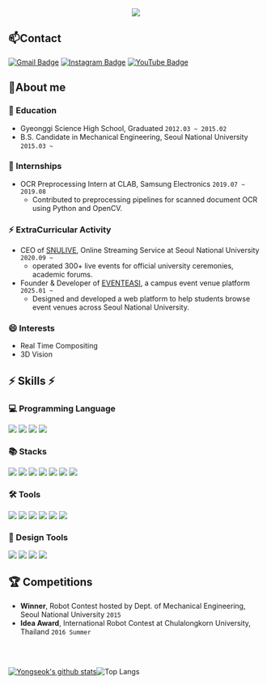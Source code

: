 <div style="display : flex ; align-items : center; justify-content : center">
<!-- <img src="https://readme-typing-svg.demolab.com?font=Fira+Code&pause=5000&size=30&width=530&color=FFFFFF&lines=Welcome+to+Yongseok's+Github!" style="position : absolute ; transform : translateY(-10%)" alt="Typing SVG" /> -->
    <img src="https://capsule-render.vercel.app/api?type=waving&color=5222EF&height=300&section=header&text=Welcome%20to%20Yongseok's%20Github!&fontSize=50&animation=fadeIn&fontAlignY=38&desc=Bring%20happiness%20to%20the%20world%20through%20my%20work&descAlignY=52&descAlign=69&fontColor=fff"/>
</div>


## 📫Contact
[![Gmail Badge](https://img.shields.io/badge/-Gmail-c14438?style=flat-square&logo=Gmail&logoColor=white&link=mailto:diyongseok@gmail.com)](mailto:diyongseok@gmail.com) 
[![Instagram Badge](https://img.shields.io/badge/-Instagram-5851DB?style=flat-square&logo=instagram&logoColor=white&link=https://www.instagram.com/diy_ongseok/)](https://www.instagram.com/diy_ongseok/) 
[![YouTube Badge](https://img.shields.io/badge/YouTube-%23FF0000.svg?style=flat-square&logo=YouTube&logoColor=white)](https://www.youtube.com/@DIYongseok)



## 🔭About me

### 📖 Education
- Gyeonggi Science High School, Graduated `2012.03 ~ 2015.02`
- B.S. Candidate in Mechanical Engineering, Seoul National University `2015.03 ~ `

### 🔭 Internships
- OCR Preprocessing Intern at CLAB, Samsung Electronics `2019.07 ~ 2019.08`  
  - Contributed to preprocessing pipelines for scanned document OCR using Python and OpenCV.

### ⚡ ExtraCurricular Activity
- CEO of [SNULIVE](https://snulive.co.kr/career), Online Streaming Service at Seoul National University `2020.09 ~ `  
  - operated 300+ live events for official university ceremonies, academic forums.
- Founder & Developer of [EVENTEASI](https://eventeasi.com), a campus event venue platform `2025.01 ~ `  
  - Designed and developed a web platform to help students browse event venues across Seoul National University.


### 😄 Interests
- Real Time Compositing
- 3D Vision
<!-- ### Additional Information
If you want to see more information about me, here is my [**CV 📥**](https://github.com/Kisooofficial/CV/blob/main/kisoo_cv.pdf) -->

<div>

## ⚡ Skills ⚡

### 💻 Programming Language
<img src="https://img.shields.io/badge/TypeScript-3178C6?style=flat-square&logo=typescript&logoColor=white">
<img src="https://img.shields.io/badge/C++-00599C?style=flat-square&logo=c%2B%2B&logoColor=white">
<img src="https://img.shields.io/badge/C%23-239120?style=flat-square&logo=csharp&logoColor=white">
<img src="https://img.shields.io/badge/Python-3776AB?style=flat-square&logo=python&logoColor=white">

<br/> 
 
### 📚 Stacks  
<img src="https://img.shields.io/badge/Node.js-339933?style=flat-square&logo=nodedotjs&logoColor=white">
<img src="https://img.shields.io/badge/Express-000000?style=flat-square&logo=express&logoColor=white">
<img src="https://img.shields.io/badge/React-61DAFB?style=flat-square&logo=react&logoColor=black">
<img src="https://img.shields.io/badge/MongoDB-47A248?style=flat-square&logo=mongodb&logoColor=white">
<img src="https://img.shields.io/badge/OpenCV-5C3EE8?style=flat-square&logo=opencv&logoColor=white">
<img src="https://img.shields.io/badge/NumPy-013243?style=flat-square&logo=numpy&logoColor=white">
<img src="https://img.shields.io/badge/Docker-2496ED?style=flat-square&logo=docker&logoColor=white">
<br/> 
  
### 🛠 Tools  
<img src="https://img.shields.io/badge/Visual%20Studio%20Code-007ACC?style=flat&logo=visualstudiocode&logoColor=white"/>
<img src="https://img.shields.io/badge/Visual%20Studio-5C2D91?style=flat-square&logo=visualstudio&logoColor=white"/>
<img src="https://img.shields.io/badge/Jupyter-F37626?style=flat&logo=jupyter&logoColor=white"/>  
<img src="https://img.shields.io/badge/Anaconda-44A833?style=flat&logo=anaconda&logoColor=white"/> 
<img src="https://img.shields.io/badge/Unity-000000?style=flat-square&logo=unity&logoColor=white"/>
<img src="https://img.shields.io/badge/Unreal%20Engine-313131?style=flat-square&logo=unrealengine&logoColor=white"/>

### 🎨 Design Tools  
<img src="https://img.shields.io/badge/Adobe%20Photoshop-31A8FF?style=flat-square&logo=adobephotoshop&logoColor=white"/>
<img src="https://img.shields.io/badge/Adobe%20Illustrator-FF9A00?style=flat-square&logo=adobeillustrator&logoColor=white"/>
<img src="https://img.shields.io/badge/Adobe%20Premiere%20Pro-9999FF?style=flat-square&logo=adobepremierepro&logoColor=white"/>
<img src="https://img.shields.io/badge/Adobe%20After%20Effects-9999FF?style=flat-square&logo=adobeaftereffects&logoColor=white"/>


 </div>
 
## 🏆 Competitions
- **Winner**, Robot Contest hosted by Dept. of Mechanical Engineering, Seoul National University `2015`
- **Idea Award**, International Robot Contest at Chulalongkorn University, Thailand `2016 Summer`

<br/>
<br/>

[![Yongseok's github stats](https://github-readme-stats.vercel.app/api?username=DIYongseok&show_icons=true&theme=tokyonight)](https://github.com/kisooofficial)![Top Langs](https://github-readme-stats.vercel.app/api/top-langs/?username=DIYongseok&layout=compact&theme=tokyonight)

  <!--
**Kisooofficial/Kisooofficial** is a ✨ _special_ ✨ repository because its `README.md` (this file) appears on your GitHub profile.


- 🔭 I’m currently working on ...
- 🌱 I’m currently learning ...
- 👯 I’m looking to collaborate on ...
- 🤔 I’m looking for help with ...
- 💬 Ask me about ...
- 📫 How to reach me: ...
- 😄 Pronouns: ...
- ⚡ Fun fact: ...
-->